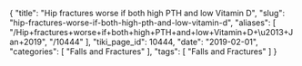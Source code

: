 {
    "title": "Hip fractures worse if both high PTH and low Vitamin D",
    "slug": "hip-fractures-worse-if-both-high-pth-and-low-vitamin-d",
    "aliases": [
        "/Hip+fractures+worse+if+both+high+PTH+and+low+Vitamin+D+\u2013+Jan+2019",
        "/10444"
    ],
    "tiki_page_id": 10444,
    "date": "2019-02-01",
    "categories": [
        "Falls and Fractures"
    ],
    "tags": [
        "Falls and Fractures"
    ]
}